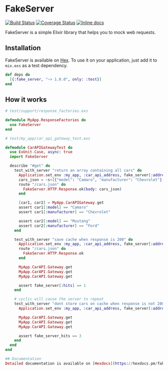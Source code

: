 # FakeServer
[![Build Status](https://travis-ci.org/bernardolins/fake_server.svg?branch=master)](https://travis-ci.org/bernardolins/fake_server)
[![Coverage Status](https://coveralls.io/repos/github/bernardolins/fake_server/badge.svg?branch=master)](https://coveralls.io/github/bernardolins/fake_server?branch=master)
[![Inline docs](http://inch-ci.org/github/bernardolins/fake_server.svg?branch=master&style=shields)](http://inch-ci.org/github/bernardolins/fake_server)

FakeServer is a simple Elixir library that helps you to mock web requests.

## Installation

FakeServer is available on [Hex](https://hex.pm/packages/fake_server). To use it on your application, just add it to `mix.exs` as a test dependency.

```elixir
def deps do
  [{:fake_server, "~> 1.0.0", only: :test}]
end
```
## How it works

```elixir
# test/support/response_factories.exs

defmodule MyApp.ResponseFactories do
  use FakeServer
end

# test/my_app/car_api_gateway_test.exs

defmodule CarAPIGatewayTest do
  use ExUnit.Case, async: true
  import FakeServer

  describe "#get" do
    test_with_server "return an array containing all cars" do
      Application.set_env :my_app, :car_api_address, fake_server[:address]
      cars_json = ~s<[{"model": "Camaro", "manufacturer": "Chevrolet"}, {"model": "Mustang", "manufacturer": "Ford"}]>
      route "/cars.json" do
        FakeServer.HTTP.Response.ok(body: cars_json)
      end

      [car1, car2] = MyApp.CarAPIGateway.get
      assert car1[:model] == "Camaro"
      assert car1[:manufacturer] == "Chevrolet"

      assert car2[:model] == "Mustang"
      assert car2[:manufacturer] == "Ford"
    end

    test_with_server "save cache when response is 200" do
      Application.set_env :my_app, :car_api_address, fake_server[:address]
      route "/cars.json" do
        FakeServer.HTTP.Response.ok
      end

      MyApp.CarAPI.Gateway.get
      MyApp.CarAPI.Gateway.get
      MyApp.CarAPI.Gateway.get

      assert fake_server[:hits] == 1
    end

    # cyclic will cause the server to repeat
    test_with_server "dont store cars on cache when response is not 200", [respond_with: FakeServer.HTTP.Response.bad_request] do
      Application.set_env :my_app, :car_api_address, fake_server[:address]

      MyApp.CarAPI.Gateway.get
      MyApp.CarAPI.Gateway.get
      MyApp.CarAPI.Gateway.get

      assert fake_server_hits == 3
    end
  end
end

## Documentation
Detailed documentation is available on [Hexdocs](https://hexdocs.pm/fake_server/api-reference.html)
